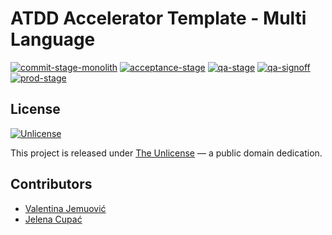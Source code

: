 # ATDD Accelerator Template - Multi Language

[![commit-stage-monolith](https://github.com/optivem/atdd-accelerator-template-multi-lang/actions/workflows/commit-stage-monolith.yml/badge.svg)](https://github.com/optivem/atdd-accelerator-template-multi-lang/actions/workflows/commit-stage-monolith.yml)
[![acceptance-stage](https://github.com/optivem/atdd-accelerator-template-multi-lang/actions/workflows/acceptance-stage.yml/badge.svg)](https://github.com/optivem/atdd-accelerator-template-multi-lang/actions/workflows/acceptance-stage.yml)
[![qa-stage](https://github.com/optivem/atdd-accelerator-template-multi-lang/actions/workflows/qa-stage.yml/badge.svg)](https://github.com/optivem/atdd-accelerator-template-multi-lang/actions/workflows/qa-stage.yml)
[![qa-signoff](https://github.com/optivem/atdd-accelerator-template-multi-lang/actions/workflows/qa-signoff.yml/badge.svg)](https://github.com/optivem/atdd-accelerator-template-multi-lang/actions/workflows/qa-signoff.yml)
[![prod-stage](https://github.com/optivem/atdd-accelerator-template-multi-lang/actions/workflows/prod-stage.yml/badge.svg)](https://github.com/optivem/atdd-accelerator-template-multi-lang/actions/workflows/prod-stage.yml)

## License

[![Unlicense](https://img.shields.io/badge/license-Unlicense-lightgrey.svg)](http://unlicense.org/)

This project is released under [The Unlicense](http://unlicense.org) — a public domain dedication.

## Contributors

- [Valentina Jemuović](https://github.com/valentinajemuovic)
- [Jelena Cupać](https://github.com/jcupac)